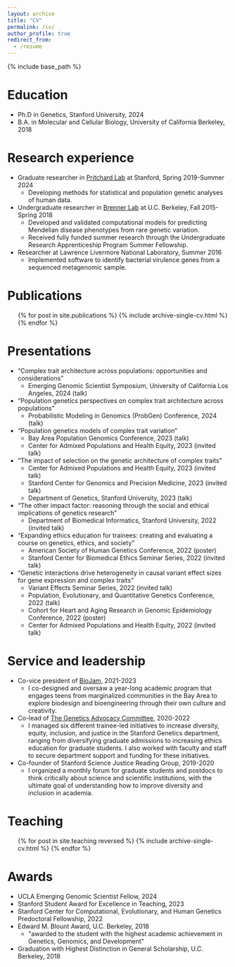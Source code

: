 ```yaml
---
layout: archive
title: "CV"
permalink: /cv/
author_profile: true
redirect_from:
  - /resume
---
```


{% include base_path %}

Education
======
* Ph.D in Genetics, Stanford University, 2024
* B.A. in Molecular and Cellular Biology, University of California Berkeley, 2018

Research experience
======
* Graduate researcher in [Pritchard Lab](https://web.stanford.edu/group/pritchardlab/home.html) at Stanford, Spring 2019-Summer 2024
  * Developing methods for statistical and population genetic analyses of human data.
* Undergraduate researcher in [Brenner Lab](https://compbio.berkeley.edu/) at U.C. Berkeley, Fall 2015-Spring 2018 
  * Developed and validated computational models for predicting Mendelian disease phenotypes from rare genetic variation.
  * Received fully funded summer research through the Undergraduate Research Apprenticeship Program Summer Fellowship.
* Researcher at Lawrence Livermore National Laboratory, Summer 2016
  * Implemented software to identify bacterial virulence genes from a sequenced metagenomic sample.

Publications
======
  <ul>{% for post in site.publications %}
    {% include archive-single-cv.html %}
  {% endfor %}</ul>

Presentations
======
* “Complex trait architecture across populations: opportunities and considerations”
  * Emerging Genomic Scientist Symposium, University of California Los Angeles, 2024 (talk)
* “Population genetics perspectives on complex trait architecture across populations”
  * Probabilistic Modeling in Genomics (ProbGen) Conference, 2024 (talk)
* “Population genetics models of complex trait variation”
  * Bay Area Population Genomics Conference, 2023 (talk)
  * Center for Admixed Populations and Health Equity, 2023 (invited talk)
* “The impact of selection on the genetic architecture of complex traits”
  * Center for Admixed Populations and Health Equity, 2023 (invited talk)
  * Stanford Center for Genomics and Precision Medicine, 2023 (invited talk)
  * Department of Genetics, Stanford University, 2023 (talk)
* “The other impact factor: reasoning through the social and ethical implications of genetics research”
  * Department of Biomedical Informatics, Stanford University, 2022 (invited talk)
* “Expanding ethics education for trainees: creating and evaluating a course on genetics, ethics, and society”
  * American Society of Human Genetics Conference, 2022 (poster)
  * Stanford Center for Biomedical Ethics Seminar Series, 2022 (invited talk)
* “Genetic interactions drive heterogeneity in causal variant effect sizes for gene expression and complex traits”
  * Variant Effects Seminar Series, 2022 (invited talk)
  * Population, Evolutionary, and Quantitative Genetics Conference, 2022 (talk)
  * Cohort for Heart and Aging Research in Genomic Epidemiology Conference, 2022 (poster)
  * Center for Admixed Populations and Health Equity, 2022 (invited talk)

Service and leadership
======
* Co-vice president of [BioJam](https://biojamcamp.weebly.com/), 2021-2023
  * I co-designed and oversaw a year-long academic program that engages teens from marginalized communities in the Bay Area to explore biodesign and bioengineering through their own culture and creativity. 
* Co-lead of [The Genetics Advocacy Committee](https://med.stanford.edu/genetics/life/dei.html), 2020-2022
  * I managed six different trainee-led initiatives to increase diversity, equity, inclusion, and justice in the Stanford Genetics department, ranging from diversifying graduate admissions to increasing ethics education for graduate students. I also worked with faculty and staff to secure department support and funding for these initiatives.
* Co-founder of Stanford Science Justice Reading Group, 2019-2020
  * I organized a monthly forum for graduate students and postdocs to think critically about science and scientific institutions, with the ultimate goal of understanding how to improve diversity and inclusion in academia.
 
Teaching
======
  <ul>{% for post in site.teaching reversed %}
    {% include archive-single-cv.html %}
  {% endfor %}</ul>
  
Awards
======
* UCLA Emerging Genomic Scientist Fellow, 2024
* Stanford Student Award for Excellence in Teaching, 2023
* Stanford Center for Computational, Evolutionary, and Human Genetics Predoctoral Fellowship, 2022
* Edward M. Blount Award, U.C. Berkeley, 2018
  * "awarded to the student with the highest academic achievement in Genetics, Genomics, and Development"
* Graduation with Highest Distinction in General Scholarship, U.C. Berkeley, 2018

<!---

Talks
======
  <ul>{% for post in site.talks %}
    {% include archive-single-talk-cv.html %}
  {% endfor %}</ul>
-->
